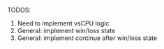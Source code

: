 TODOS: 
1. Need to implement vsCPU logic 
2. General: implement win/loss state 
3. General: implement continue after win/loss state